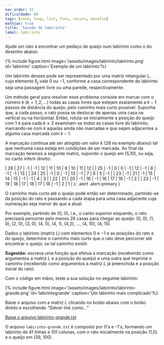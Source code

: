 ```yaml
---
nav_order: 31
dificuldade: 80
tags: [cond, loop, list, func, recurs, desafio]
mathjax: true
title: 'Saindo do labirinto'
label: labirinto
---
```


Ajude um rato a encontrar um pedaço de queijo num labirinto como o do desenho abaixo:

<div class='w-100 col-md-12'>
{% include figure.html image='/assets/images/labirinto/labirinto.png' id='labirinto' caption='Exemplo de um labirinto'%}
</div>

Um labirinto desses pode ser representado por uma matriz retangular $L$, cujo elemento $\ell_{ij}$ vale $0$ ou $-1$, conforme a casa correspondente do labirinto seja uma passagem livre ou uma parede, respectivamente.

Um método geral para resolver esse problema consiste em marcar com o número $k$ ($k = 1, 2,\ldots$) todas as casas livres que estejam exatamente a $k-1$ passos de distância do queijo, pelo caminho mais curto possível. Suponha que, a cada passo, o rato possa se deslocar de apenas uma casa na vertical ou na horizontal. Então, rotula-se inicialmente a posição do queijo com $1$ e para cada $k\ge2$ examinam-se *todas* as casas livre do labirinto, marcando-se com $k$ aquelas ainda não marcadas e que sejam adjacentes a alguma casa marcada com $k-1$.

A marcação continua até ser atingido um valor $k$ (28 no exemplo abaixo) tal que nenhuma casa esteja em condições de ser marcada. Ao final da marcação teremos a seguinte matriz, supondo o queijo em (5,10), ou seja, no canto inferir direito:

| 26 | 27 | -1 | -1 | 12 | 11 | 10 | 9 | 10 | 11 | 12 |
| 25 | -1 | 0 | 0 | -1 | 12 | -1 | 8 | -1 | -1 | 13 |
| 24  | 25  | -1  | 0  | -1  | 13  | -1  | 7  | 6  | 5  | -1  |
| 23  | -1  | 21  | -1  | 15  | 14  | 15  | -1  | -1  | 4  | 3  |
| 22  | 21  | 20  | -1  | 16  | -1  | 16  | 17  | 18  | -1  | 2 |
| 23  | -1  | 19  | 18  | 17  | 18  | 17  | 18  | -1  | 2  | 1 |
{: .alert .alert-primary }

O caminho mais curto até o queijo pode então ser determinado, partindo-se da posição do rato e passando a cada etapa para uma casa adjacente cuja numeração seja menor do que a atual.

Por exemplo, partindo de (0, 0), i.e., o canto superior esquerdo, o rato precisará percorrer pelo menos 26 casas para chegar ao queijo: (0, 0), (1, 0), (2, 0), (3, 0), (4, 0), (4, 1), (4,2), ..., (4, 10), (4, 15).

Dados o labirinto (matriz $L$) com elementos $0$ e $-1$ e as posições do rato e do queijo, determine o caminho mais curto que o rato deve percorrer até encontrar o queijo, se tal caminho existir.

**Sugestão:** escreva uma função que efetua a marcação (recebendo como argumentos a matriz $L$ e a posição do queijo) e uma outra que imprime o caminho (recebendo como argumentos a matriz $L$ já preenchida e a posição inicial do rato).

Com o código em mãos, teste a sua solução no seguinte labirinto:

<div class='w-100 col-md-12'>
{% include figure.html image='/assets/images/labirinto/labirinto-grande.png' id='labirintogrande' caption='Um labirinto mais complicado'%}
</div>

Baixe o arquivo com a matriz $L$ clicando no botão abaixo com o botão direito e escolhendo *"Salvar link como..."*

<a class='btn btn-primary btn-lg' href='{{site.baseurl}}/assets/images/labirinto/labirinto-grande.txt'>Baixe o arquivo labirinto-grande.txt</a>

O arquivo `labirinto-grande.txt` é composto por 0's e -1's, formando um labirinto de 41 linhas e 101 colunas, com o rato inicialmente na posição (1,0) e o queijo em (39, 100).
